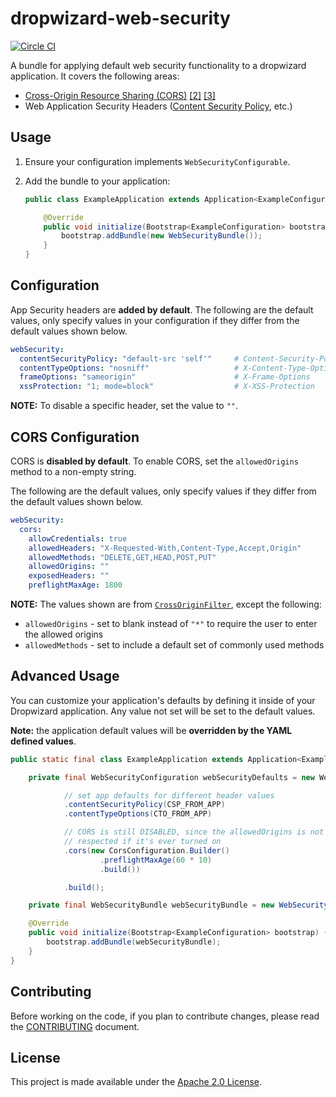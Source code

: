 dropwizard-web-security
=======================
[![Circle CI](https://circleci.com/gh/palantir/dropwizard-web-security.svg?style=svg&circle-token=52b148126fda6cfba213cb832ff733d04d0d7277)](https://circleci.com/gh/palantir/dropwizard-web-security)

A bundle for applying default web security functionality to a dropwizard application. It covers the following areas:

- [Cross-Origin Resource Sharing (CORS)][cors1] [\[2\]][cors2] [\[3\]][cors3]
- Web Application Security Headers ([Content Security Policy][csp], etc.)


Usage
-----
1. Ensure your configuration implements `WebSecurityConfigurable`.
2. Add the bundle to your application:

	```java
	public class ExampleApplication extends Application<ExampleConfiguration> {

	    @Override
	    public void initialize(Bootstrap<ExampleConfiguration> bootstrap) {
	        bootstrap.addBundle(new WebSecurityBundle());
	    }
    }

    ```


Configuration
-------------
App Security headers are **added by default**. The following are the default values, only specify values in your
configuration if they differ from the default values shown below.

```yaml
webSecurity:
  contentSecurityPolicy: "default-src 'self'"     # Content-Security-Policy and X-Content-Security-Policy
  contentTypeOptions: "nosniff"                   # X-Content-Type-Options
  frameOptions: "sameorigin"                      # X-Frame-Options
  xssProtection: "1; mode=block"                  # X-XSS-Protection
```

**NOTE:** To disable a specific header, set the value to `""`.


CORS Configuration
------------------
CORS is **disabled by default**. To enable CORS, set the `allowedOrigins` method to a non-empty string.

The following are the default values, only specify values if they differ from the default values shown below.

```yaml
webSecurity:
  cors:
    allowCredentials: true
    allowedHeaders: "X-Requested-With,Content-Type,Accept,Origin"
    allowedMethods: "DELETE,GET,HEAD,POST,PUT"
    allowedOrigins: ""
    exposedHeaders: ""
    preflightMaxAge: 1800
```

**NOTE:** The values shown are from [`CrossOriginFilter`][corsfilter], except the following:

- `allowedOrigins` - set to blank instead of `"*"` to require the user to enter the allowed origins
- `allowedMethods` - set to include a default set of commonly used methods


Advanced Usage
--------------
You can customize your application's defaults by defining it inside of your Dropwizard application. Any value not set
will be set to the default values.

**Note:** the application default values will be **overridden by the YAML defined values**.

```java
public static final class ExampleApplication extends Application<ExampleConfiguration> {

    private final WebSecurityConfiguration webSecurityDefaults = new WebSecurityConfiguration.Builder()

            // set app defaults for different header values
            .contentSecurityPolicy(CSP_FROM_APP)
            .contentTypeOptions(CTO_FROM_APP)

            // CORS is still DISABLED, since the allowedOrigins is not set, but the default value will be
            // respected if it's ever turned on
            .cors(new CorsConfiguration.Builder()
                    .preflightMaxAge(60 * 10)
                    .build())

            .build();

    private final WebSecurityBundle webSecurityBundle = new WebSecurityBundle(webSecurityDefaults);

    @Override
    public void initialize(Bootstrap<ExampleConfiguration> bootstrap) {
        bootstrap.addBundle(webSecurityBundle);
    }
}
```


Contributing
------------
Before working on the code, if you plan to contribute changes, please read the [CONTRIBUTING](CONTRIBUTING.md) document.


License
-------
This project is made available under the [Apache 2.0 License][license].


[cors1]: https://www.w3.org/TR/cors/
[cors2]: https://www.owasp.org/index.php/CORS_OriginHeaderScrutiny
[cors3]: https://developer.mozilla.org/en-US/docs/Web/HTTP/Access_control_CORS
[csp]: https://developer.mozilla.org/en-US/docs/Web/Security/CSP

[corsfilter]: http://download.eclipse.org/jetty/9.2.13.v20150730/apidocs/org/eclipse/jetty/servlets/CrossOriginFilter.html

[license]: http://www.apache.org/licenses/LICENSE-2.0
